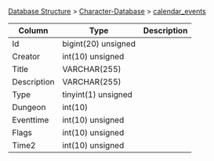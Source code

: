 [Database Structure](Database-Structure) > [Character-Database](Character-Database) > [calendar_events](calendar_events)

Column | Type | Description
--- | --- | ---
Id | bigint(20) unsigned | 
Creator | int(10) unsigned | 
Title | VARCHAR(255) | 
Description | VARCHAR(255) | 
Type | tinyint(1) unsigned | 
Dungeon | int(10) | 
Eventtime | int(10) unsigned | 
Flags | int(10) unsigned | 
Time2 | int(10) unsigned | 
